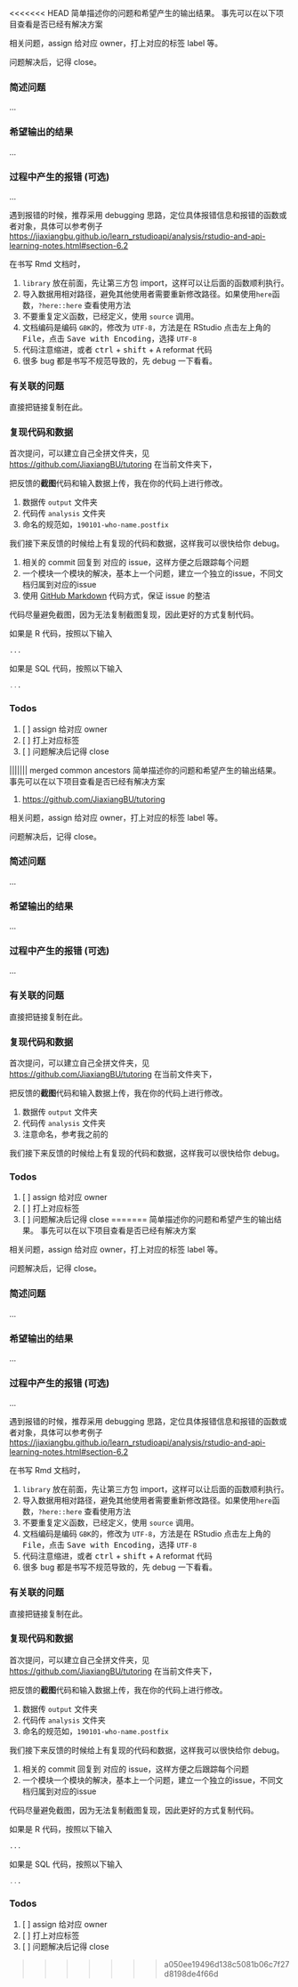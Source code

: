 <<<<<<< HEAD
简单描述你的问题和希望产生的输出结果。
事先可以在以下项目查看是否已经有解决方案



相关问题，assign 给对应 owner，打上对应的标签 label 等。

问题解决后，记得 close。

### 简述问题

...

### 希望输出的结果

...

### 过程中产生的报错 (可选)

...

遇到报错的时候，推荐采用 debugging 思路，定位具体报错信息和报错的函数或者对象，具体可以参考例子
https://jiaxiangbu.github.io/learn_rstudioapi/analysis/rstudio-and-api-learning-notes.html#section-6.2

在书写 Rmd 文档时，

1. `library` 放在前面，先让第三方包 import，这样可以让后面的函数顺利执行。
1. 导入数据用相对路径，避免其他使用者需要重新修改路径。如果使用`here`函数，`?here::here` 查看使用方法
1. 不要重复定义函数，已经定义，使用 `source` 调用。
1. 文档编码是编码 `GBK`的，修改为 `UTF-8`，方法是在 RStudio 点击左上角的 <kbd>File</kbd>，点击 <kbd>Save with Encoding</kbd>，选择 `UTF-8`
1. 代码注意缩进，或者 <kbd>ctrl</kbd> + <kbd>shift</kbd> + <kbd>A</kbd>  reformat 代码
1. 很多 bug 都是书写不规范导致的，先 debug 一下看看。



### 有关联的问题

直接把链接复制在此。

### 复现代码和数据

首次提问，可以建立自己全拼文件夹，见 https://github.com/JiaxiangBU/tutoring
在当前文件夹下，

把反馈的**截图**代码和输入数据上传，我在你的代码上进行修改。

1. 数据传  `output` 文件夹
1. 代码传 `analysis` 文件夹
1. 命名的规范如，`190101-who-name.postfix`

我们接下来反馈的时候给上有复现的代码和数据，这样我可以很快给你 debug。

1. 相关的 commit 回复到 对应的 issue，这样方便之后跟踪每个问题
1. 一个模块一个模块的解决，基本上一个问题，建立一个独立的issue，不同文档归属到对应的issue
1. 使用 [GitHub Markdown](https://guides.github.com/features/mastering-markdown/) 代码方式，保证 issue 的整洁

代码尽量避免截图，因为无法复制截图复现，因此更好的方式复制代码。

如果是 R 代码，按照以下输入

```r
...
````

如果是 SQL 代码，按照以下输入

```sql
...
```




### Todos

1. [ ] assign 给对应 owner
1. [ ] 打上对应标签
1. [ ] 问题解决后记得 close

||||||| merged common ancestors
简单描述你的问题和希望产生的输出结果。
事先可以在以下项目查看是否已经有解决方案

1. https://github.com/JiaxiangBU/tutoring

相关问题，assign 给对应 owner，打上对应的标签 label 等。

问题解决后，记得 close。

### 简述问题

...

### 希望输出的结果

...

### 过程中产生的报错 (可选)

...

### 有关联的问题

直接把链接复制在此。

### 复现代码和数据

首次提问，可以建立自己全拼文件夹，见 https://github.com/JiaxiangBU/tutoring
在当前文件夹下，

把反馈的**截图**代码和输入数据上传，我在你的代码上进行修改。

1. 数据传  `output` 文件夹
1. 代码传 `analysis` 文件夹
1. 注意命名，参考我之前的

我们接下来反馈的时候给上有复现的代码和数据，这样我可以很快给你 debug。

### Todos

1. [ ] assign 给对应 owner
1. [ ] 打上对应标签
1. [ ] 问题解决后记得 close
=======
简单描述你的问题和希望产生的输出结果。
事先可以在以下项目查看是否已经有解决方案



相关问题，assign 给对应 owner，打上对应的标签 label 等。

问题解决后，记得 close。

### 简述问题

...

### 希望输出的结果

...

### 过程中产生的报错 (可选)

...

遇到报错的时候，推荐采用 debugging 思路，定位具体报错信息和报错的函数或者对象，具体可以参考例子
https://jiaxiangbu.github.io/learn_rstudioapi/analysis/rstudio-and-api-learning-notes.html#section-6.2

在书写 Rmd 文档时，

1. `library` 放在前面，先让第三方包 import，这样可以让后面的函数顺利执行。
1. 导入数据用相对路径，避免其他使用者需要重新修改路径。如果使用`here`函数，`?here::here` 查看使用方法
1. 不要重复定义函数，已经定义，使用 `source` 调用。
1. 文档编码是编码 `GBK`的，修改为 `UTF-8`，方法是在 RStudio 点击左上角的 <kbd>File</kbd>，点击 <kbd>Save with Encoding</kbd>，选择 `UTF-8`
1. 代码注意缩进，或者 <kbd>ctrl</kbd> + <kbd>shift</kbd> + <kbd>A</kbd>  reformat 代码
1. 很多 bug 都是书写不规范导致的，先 debug 一下看看。



### 有关联的问题

直接把链接复制在此。

### 复现代码和数据

首次提问，可以建立自己全拼文件夹，见 https://github.com/JiaxiangBU/tutoring
在当前文件夹下，

把反馈的**截图**代码和输入数据上传，我在你的代码上进行修改。

1. 数据传  `output` 文件夹
1. 代码传 `analysis` 文件夹
1. 命名的规范如，`190101-who-name.postfix`

我们接下来反馈的时候给上有复现的代码和数据，这样我可以很快给你 debug。

1. 相关的 commit 回复到 对应的 issue，这样方便之后跟踪每个问题
1. 一个模块一个模块的解决，基本上一个问题，建立一个独立的issue，不同文档归属到对应的issue

代码尽量避免截图，因为无法复制截图复现，因此更好的方式复制代码。

如果是 R 代码，按照以下输入

```r
...
````

如果是 SQL 代码，按照以下输入

```sql
...
```




### Todos

1. [ ] assign 给对应 owner
1. [ ] 打上对应标签
1. [ ] 问题解决后记得 close


>>>>>>> a050ee19496d138c5081b06c7f27d8198de4f66d
